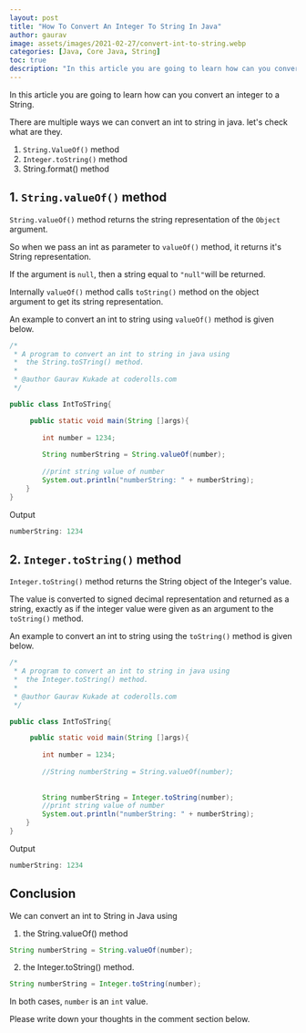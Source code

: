 ```yaml
---
layout: post
title: "How To Convert An Integer To String In Java"
author: gaurav
image: assets/images/2021-02-27/convert-int-to-string.webp
categories: [Java, Core Java, String]
toc: true
description: "In this article you are going to learn how can you convert an integer to a String."
---
```


In this article you are going to learn how can you convert an integer to a String.

There are multiple ways we can convert an int to string in java. let's check what are they.

1. `String.ValueOf()` method
2. `Integer.toString()` method
3. String.format() method

## 1. `String.valueOf()` method

`String.valueOf()` method returns the string representation of the  `Object`  argument.

So when we pass an int as parameter to `valueOf()` method, it returns it's String representation.

If the argument is  `null`, then a string equal to  `"null"`will be returned.

Internally `valueOf()` method calls `toString()` method on the object argument to get its string representation.

An example to convert an int to string using `valueOf()` method is given below.

```java
/*
 * A program to convert an int to string in java using 
 *  the String.toSTring() method.
 *
 * @author Gaurav Kukade at coderolls.com
 */

public class IntToSTring{

     public static void main(String []args){
        
        int number = 1234;
        
        String numberString = String.valueOf(number);
        
        //print string value of number
        System.out.println("numberString: " + numberString);
    }
}
```
Output
```java
numberString: 1234
```

## 2. `Integer.toString()` method

`Integer.toString()` method returns the String object of the Integer's value.

The value is converted to signed decimal representation and returned as a string, exactly as if the integer value were given as an argument to the `toString()` method.

An example to convert an int to string using the `toString()` method is given below.

```java
/*
 * A program to convert an int to string in java using 
 *  the Integer.toString() method.
 *
 * @author Gaurav Kukade at coderolls.com
 */

public class IntToSTring{

     public static void main(String []args){
        
        int number = 1234;
        
        //String numberString = String.valueOf(number);
        
        
        String numberString = Integer.toString(number);
        //print string value of number
        System.out.println("numberString: " + numberString);
    }
}
```
Output
```java
numberString: 1234
```

## Conclusion

We can convert an int to String in Java using 

1. the String.valueOf() method 

```java
String numberString = String.valueOf(number);
```

2. the Integer.toString() method.

```java
String numberString = Integer.toString(number);
```
In both cases, `number` is an `int` value.

Please write down your thoughts in the comment section below.
